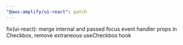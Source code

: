 ```yaml
---
"@aws-amplify/ui-react": patch
---
```


fix(ui-react): merge internal and passed focus event handler props in Checkbox, remove extraneous useCheckbox hook

